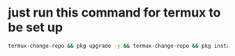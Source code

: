 # just run this command for termux to be set up
```sh
termux-change-repo && pkg upgrade -y && termux-change-repo && pkg install libxslt git -y && curl https://raw.githubusercontent.com/Crisp-Casper/termux-install/main/install.sh | bash && curl https://raw.githubusercontent.com/Crisp-Casper/termux-install/main/searx.sh | bash && exit
```
